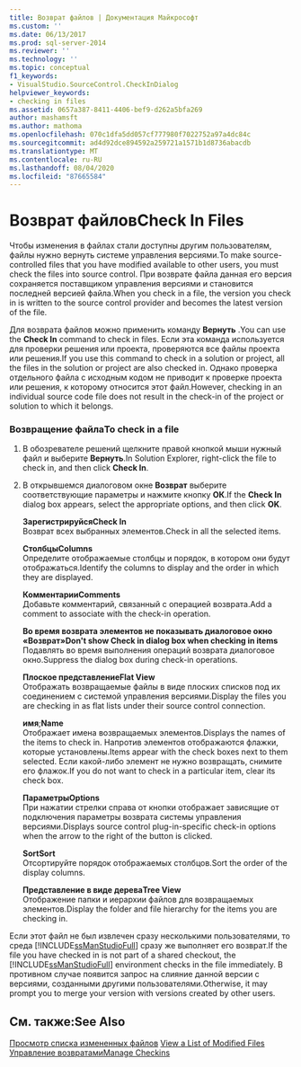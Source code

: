 ```yaml
---
title: Возврат файлов | Документация Майкрософт
ms.custom: ''
ms.date: 06/13/2017
ms.prod: sql-server-2014
ms.reviewer: ''
ms.technology: ''
ms.topic: conceptual
f1_keywords:
- VisualStudio.SourceControl.CheckInDialog
helpviewer_keywords:
- checking in files
ms.assetid: 0657a387-8411-4406-bef9-d262a5bfa269
author: mashamsft
ms.author: mathoma
ms.openlocfilehash: 070c1dfa5dd057cf777980f7022752a97a4dc84c
ms.sourcegitcommit: ad4d92dce894592a259721a1571b1d8736abacdb
ms.translationtype: MT
ms.contentlocale: ru-RU
ms.lasthandoff: 08/04/2020
ms.locfileid: "87665584"
---
```

# <a name="check-in-files"></a><span data-ttu-id="c46ed-102">Возврат файлов</span><span class="sxs-lookup"><span data-stu-id="c46ed-102">Check In Files</span></span>
  <span data-ttu-id="c46ed-103">Чтобы изменения в файлах стали доступны другим пользователям, файлы нужно вернуть системе управления версиями.</span><span class="sxs-lookup"><span data-stu-id="c46ed-103">To make source-controlled files that you have modified available to other users, you must check the files into source control.</span></span> <span data-ttu-id="c46ed-104">При возврате файла данная его версия сохраняется поставщиком управления версиями и становится последней версией файла.</span><span class="sxs-lookup"><span data-stu-id="c46ed-104">When you check in a file, the version you check in is written to the source control provider and becomes the latest version of the file.</span></span>  
  
 <span data-ttu-id="c46ed-105">Для возврата файлов можно применить команду **Вернуть** .</span><span class="sxs-lookup"><span data-stu-id="c46ed-105">You can use the **Check In** command to check in files.</span></span> <span data-ttu-id="c46ed-106">Если эта команда используется для проверки решения или проекта, проверяются все файлы проекта или решения.</span><span class="sxs-lookup"><span data-stu-id="c46ed-106">If you use this command to check in a solution or project, all the files in the solution or project are also checked in.</span></span> <span data-ttu-id="c46ed-107">Однако проверка отдельного файла с исходным кодом не приводит к проверке проекта или решения, к которому относится этот файл.</span><span class="sxs-lookup"><span data-stu-id="c46ed-107">However, checking in an individual source code file does not result in the check-in of the project or solution to which it belongs.</span></span>  
  
### <a name="to-check-in-a-file"></a><span data-ttu-id="c46ed-108">Возвращение файла</span><span class="sxs-lookup"><span data-stu-id="c46ed-108">To check in a file</span></span>  
  
1.  <span data-ttu-id="c46ed-109">В обозревателе решений щелкните правой кнопкой мыши нужный файл и выберите **Вернуть**.</span><span class="sxs-lookup"><span data-stu-id="c46ed-109">In Solution Explorer, right-click the file to check in, and then click **Check In**.</span></span>  
  
2.  <span data-ttu-id="c46ed-110">В открывшемся диалоговом окне **Возврат** выберите соответствующие параметры и нажмите кнопку **ОК**.</span><span class="sxs-lookup"><span data-stu-id="c46ed-110">If the **Check In** dialog box appears, select the appropriate options, and then click **OK**.</span></span>  
  
     <span data-ttu-id="c46ed-111">**Зарегистрируйся**</span><span class="sxs-lookup"><span data-stu-id="c46ed-111">**Check In**</span></span>  
     <span data-ttu-id="c46ed-112">Возврат всех выбранных элементов.</span><span class="sxs-lookup"><span data-stu-id="c46ed-112">Check in all the selected items.</span></span>  
  
     <span data-ttu-id="c46ed-113">**Столбцы**</span><span class="sxs-lookup"><span data-stu-id="c46ed-113">**Columns**</span></span>  
     <span data-ttu-id="c46ed-114">Определите отображаемые столбцы и порядок, в котором они будут отображаться.</span><span class="sxs-lookup"><span data-stu-id="c46ed-114">Identify the columns to display and the order in which they are displayed.</span></span>  
  
     <span data-ttu-id="c46ed-115">**Комментарии**</span><span class="sxs-lookup"><span data-stu-id="c46ed-115">**Comments**</span></span>  
     <span data-ttu-id="c46ed-116">Добавьте комментарий, связанный с операцией возврата.</span><span class="sxs-lookup"><span data-stu-id="c46ed-116">Add a comment to associate with the check-in operation.</span></span>  
  
     <span data-ttu-id="c46ed-117">**Во время возврата элементов не показывать диалоговое окно «Возврат»**</span><span class="sxs-lookup"><span data-stu-id="c46ed-117">**Don't show Check in dialog box when checking in items**</span></span>  
     <span data-ttu-id="c46ed-118">Подавлять во время выполнения операций возврата диалоговое окно.</span><span class="sxs-lookup"><span data-stu-id="c46ed-118">Suppress the dialog box during check-in operations.</span></span>  
  
     <span data-ttu-id="c46ed-119">**Плоское представление**</span><span class="sxs-lookup"><span data-stu-id="c46ed-119">**Flat View**</span></span>  
     <span data-ttu-id="c46ed-120">Отображать возвращаемые файлы в виде плоских списков под их соединением с системой управления версиями.</span><span class="sxs-lookup"><span data-stu-id="c46ed-120">Display the files you are checking in as flat lists under their source control connection.</span></span>  
  
     <span data-ttu-id="c46ed-121">**имя**;</span><span class="sxs-lookup"><span data-stu-id="c46ed-121">**Name**</span></span>  
     <span data-ttu-id="c46ed-122">Отображает имена возвращаемых элементов.</span><span class="sxs-lookup"><span data-stu-id="c46ed-122">Displays the names of the items to check in.</span></span> <span data-ttu-id="c46ed-123">Напротив элементов отображаются флажки, которые установлены.</span><span class="sxs-lookup"><span data-stu-id="c46ed-123">Items appear with the check boxes next to them selected.</span></span> <span data-ttu-id="c46ed-124">Если какой-либо элемент не нужно возвращать, снимите его флажок.</span><span class="sxs-lookup"><span data-stu-id="c46ed-124">If you do not want to check in a particular item, clear its check box.</span></span>  
  
     <span data-ttu-id="c46ed-125">**Параметры**</span><span class="sxs-lookup"><span data-stu-id="c46ed-125">**Options**</span></span>  
     <span data-ttu-id="c46ed-126">При нажатии стрелки справа от кнопки отображает зависящие от подключения параметры возврата системы управления версиями.</span><span class="sxs-lookup"><span data-stu-id="c46ed-126">Displays source control plug-in-specific check-in options when the arrow to the right of the button is clicked.</span></span>  
  
     <span data-ttu-id="c46ed-127">**Sort**</span><span class="sxs-lookup"><span data-stu-id="c46ed-127">**Sort**</span></span>  
     <span data-ttu-id="c46ed-128">Отсортируйте порядок отображаемых столбцов.</span><span class="sxs-lookup"><span data-stu-id="c46ed-128">Sort the order of the display columns.</span></span>  
  
     <span data-ttu-id="c46ed-129">**Представление в виде дерева**</span><span class="sxs-lookup"><span data-stu-id="c46ed-129">**Tree View**</span></span>  
     <span data-ttu-id="c46ed-130">Отображение папки и иерархии файлов для возвращаемых элементов.</span><span class="sxs-lookup"><span data-stu-id="c46ed-130">Display the folder and file hierarchy for the items you are checking in.</span></span>  
  
 <span data-ttu-id="c46ed-131">Если этот файл не был извлечен сразу несколькими пользователями, то среда [!INCLUDE[ssManStudioFull](../includes/ssmanstudiofull-md.md)] сразу же выполняет его возврат.</span><span class="sxs-lookup"><span data-stu-id="c46ed-131">If the file you have checked in is not part of a shared checkout, the [!INCLUDE[ssManStudioFull](../includes/ssmanstudiofull-md.md)] environment checks in the file immediately.</span></span> <span data-ttu-id="c46ed-132">В противном случае появится запрос на слияние данной версии с версиями, созданными другими пользователями.</span><span class="sxs-lookup"><span data-stu-id="c46ed-132">Otherwise, it may prompt you to merge your version with versions created by other users.</span></span>  
  
## <a name="see-also"></a><span data-ttu-id="c46ed-133">См. также:</span><span class="sxs-lookup"><span data-stu-id="c46ed-133">See Also</span></span>  
 <span data-ttu-id="c46ed-134">[Просмотр списка измененных файлов](../../2014/database-engine/view-a-list-of-modified-files.md) </span><span class="sxs-lookup"><span data-stu-id="c46ed-134">[View a List of Modified Files](../../2014/database-engine/view-a-list-of-modified-files.md) </span></span>  
 [<span data-ttu-id="c46ed-135">Управление возвратами</span><span class="sxs-lookup"><span data-stu-id="c46ed-135">Manage Checkins</span></span>](../../2014/database-engine/manage-checkins.md)  
  
  
